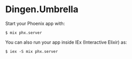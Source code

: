 # Dingen.Umbrella


Start your Phoenix app with:

    $ mix phx.server

You can also run your app inside IEx (Interactive Elixir) as:

    $ iex -S mix phx.server
